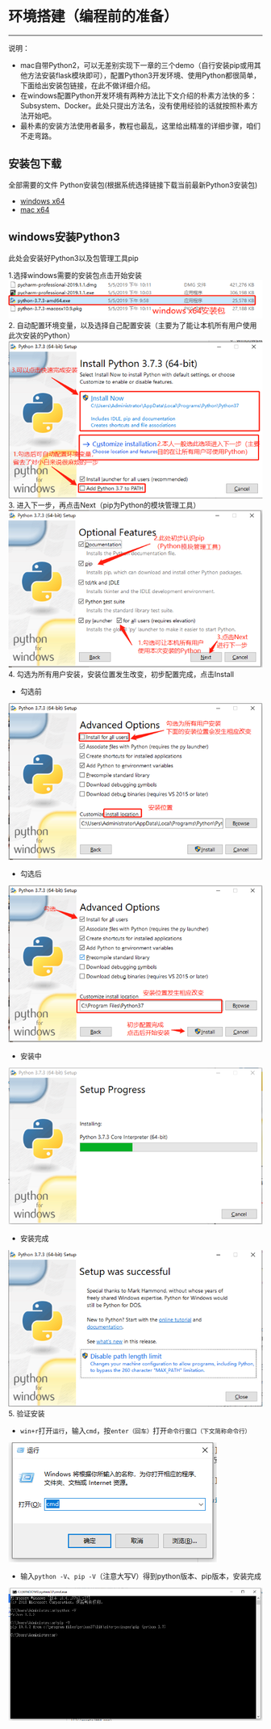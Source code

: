 # 环境搭建（编程前的准备）
---
说明：
- mac自带Python2，可以无差别实现下一章的三个demo（自行安装pip或用其他方法安装flask模块即可），配置Python3开发环境、使用Python都很简单，下面给出安装包链接，在此不做详细介绍。
- 在windows配置Python开发环境有两种方法比下文介绍的朴素方法快的多：Subsystem、Docker。此处只提出方法名，没有使用经验的话就按照朴素方法开始吧。
- 最朴素的安装方法使用者最多，教程也最乱，这里给出精准的详细步骤，咱们不走弯路。


## 安装包下载

全部需要的文件
Python安装包(根据系统选择链接下载当前最新Python3安装包)
- [windows x64](https://www.python.org/ftp/python/3.7.3/python-3.7.3-amd64.exe) 
- [mac x64](https://www.python.org/ftp/python/3.7.3/python-3.7.3-macosx10.9.pkg)
   
## windows安装Python3
此处会安装好Python3以及包管理工具pip

1.选择windows需要的安装包点击开始安装
![](/assets/000.png)
2.  自动配置环境变量，以及选择自己配置安装（主要为了能让本机所有用户使用此次安装的Python）
![](/assets/001.png)
3. 进入下一步，再点击Next（pip为Python的模块管理工具）
![![](/assets/002.png)](/assets/002.png)
4. 勾选为所有用户安装，安装位置发生改变，初步配置完成，点击Install

- 勾选前

![](/assets/003.png)

- 勾选后

![](/assets/004.png)
- 安装中

![](/assets/005.png)
- 安装完成

![](/assets/006.png)
5. 验证安装
- `win+r`打开`运行`，输入`cmd`，按`enter（回车）`打开`命令行窗口（下文简称命令行）`

![](/assets/007.png)

- 输入`python -V`、`pip -V`（注意大写V）得到python版本、pip版本，安装完成

![](/assets/008.png)




